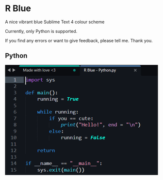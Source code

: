 # R Blue
 A nice vibrant blue Sublime Text 4 colour scheme
 
 Currently, only Python is supported.
 
 If you find any errors or want to give feedback, please tell me. Thank you.

## Python
<img src="https://raw.githubusercontent.com/AbdelRahmanRahal/R-Blue/main/Python/R%20Blue%20-%20Python.png">
